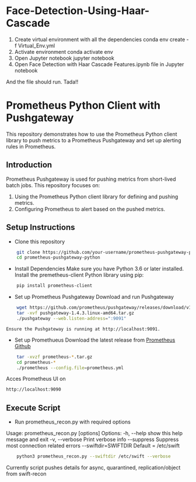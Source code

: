 # Face-Detection-Using-Haar-Cascade

1. Create virtual environment with all the dependencies
conda env create -f Virtual_Env.yml
2. Activate environment
conda activate env
3. Open Jupyter notebook
jupyter notebook
4. Open Face Detection with Haar Cascade Features.ipynb file in Jupyter notebook

And the file should run. Tada!!

# Prometheus Python Client with Pushgateway
This repository demonstrates how to use the Prometheus Python client library to push metrics to a Prometheus Pushgateway and set up alerting rules in Prometheus.

## Introduction
Prometheus Pushgateway is used for pushing metrics from short-lived batch jobs. This repository focuses on:
1. Using the Prometheus Python client library for defining and pushing metrics.
2. Configuring Prometheus to alert based on the pushed metrics.


## Setup Instructions
* Clone this repository
```bash
	git clone https://github.com/your-username/prometheus-pushgateway-python.git  
	cd prometheus-pushgateway-python  
````
* Install Dependencies
	Make sure you have Python 3.6 or later installed.
	Install the premetheus-client Python library using pip:
````bash
	pip install prometheus-client  
````
* Set up Prometheus Pushgateway
	Download and run Pushgateway
````bash
	wget https://github.com/prometheus/pushgateway/releases/download/v1.4.3/pushgateway-1.4.3.linux-amd64.tar.gz  
	tar -xvf pushgateway-1.4.3.linux-amd64.tar.gz  
	./pushgateway --web.listen-address=":9091"  
````
	Ensure the Pushgateway is running at http://localhost:9091.

* Set up Promethueus
	Download the latest release from [Prometheus Github](https://github.com/prometheus/prometheus/releases)
````bash
	tar -xvzf prometheus-*.tar.gz
	cd prometheus-*
	./prometheus --config.file=prometheus.yml
````
Acces Prometheus UI on 
````bash
http://localhost:9090
````

## Execute Script

* Run prometheus_recon.py with required options

Usage: prometheus_recon.py [options]
Options:
-h, --help           show this help message and exit
-v, --verbose        Print verbose info
--suppress           Suppress most connection related errors
--swiftdir=SWIFTDIR  Default = /etc/swift

````bash
	python3 prometheus_recon.py --swiftdir /etc/swift --verbose
````
Currently script pushes details for async, quarantined, replication/object from swift-recon

